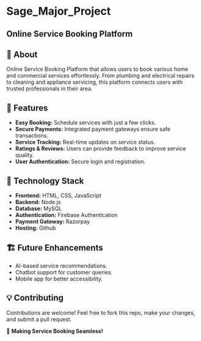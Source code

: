# Sage_Major_Project
## Online Service Booking Platform ##
## 📌 About
Online Service Booking Platform that allows users to book various home and commercial services effortlessly. From plumbing and electrical repairs to cleaning and appliance servicing, this platform connects users with trusted professionals in their area.

## 🚀 Features
- **Easy Booking:** Schedule services with just a few clicks.
- **Secure Payments:** Integrated payment gateways ensure safe transactions.
- **Service Tracking:** Real-time updates on service status.
- **Ratings & Reviews:** Users can provide feedback to improve service quality.
- **User Authentication:** Secure login and registration.

## 🔧 Technology Stack
- **Frontend:** HTML, CSS, JavaScript 
- **Backend:** Node.js
- **Database:** MySQL
- **Authentication:** Firebase Authentication
- **Payment Gateway:** Razorpay
- **Hosting:** Github 

## 🏗️ Future Enhancements
- AI-based service recommendations.
- Chatbot support for customer queries.
- Mobile app for better accessibility.

## 💡 Contributing
Contributions are welcome! Feel free to fork this repo, make your changes, and submit a pull request.

🚀 **Making Service Booking Seamless!**

